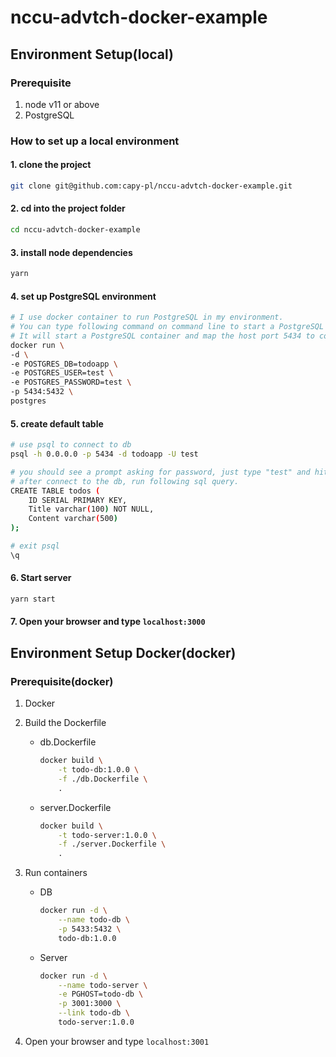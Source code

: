 # nccu-advtch-docker-example

## Environment Setup(local)

### Prerequisite

1. node v11 or above
2. PostgreSQL

### How to set up a local environment

#### 1. clone the project

```bash
git clone git@github.com:capy-pl/nccu-advtch-docker-example.git
```

#### 2. cd into the project folder

```bash
cd nccu-advtch-docker-example
```

#### 3. install node dependencies

```bash
yarn
```

#### 4. set up PostgreSQL environment

```bash
# I use docker container to run PostgreSQL in my environment.
# You can type following command on command line to start a PostgreSQL container with default user and db created.
# It will start a PostgreSQL container and map the host port 5434 to container port 5432.
docker run \
-d \
-e POSTGRES_DB=todoapp \
-e POSTGRES_USER=test \
-e POSTGRES_PASSWORD=test \
-p 5434:5432 \
postgres
```

#### 5. create default table

```bash
# use psql to connect to db
psql -h 0.0.0.0 -p 5434 -d todoapp -U test

# you should see a prompt asking for password, just type "test" and hit enter.
# after connect to the db, run following sql query.
CREATE TABLE todos (
    ID SERIAL PRIMARY KEY,
    Title varchar(100) NOT NULL,
    Content varchar(500)
);

# exit psql
\q
```

#### 6. Start server

```bash
yarn start
```

#### 7. Open your browser and type `localhost:3000`

## Environment Setup Docker(docker)

### Prerequisite(docker)

1. Docker

2. Build the Dockerfile
    - db.Dockerfile
        ```sh
        docker build \
            -t todo-db:1.0.0 \
            -f ./db.Dockerfile \
            .
        ```
    - server.Dockerfile
        ```sh
        docker build \
            -t todo-server:1.0.0 \
            -f ./server.Dockerfile \
            .
        ```
    
3. Run containers
    - DB
        ```sh
        docker run -d \
            --name todo-db \
            -p 5433:5432 \
            todo-db:1.0.0
        ```
    - Server
        ```sh
        docker run -d \
            --name todo-server \
            -e PGHOST=todo-db \
            -p 3001:3000 \
            --link todo-db \
            todo-server:1.0.0
        ```
4. Open your browser and type `localhost:3001`